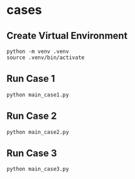 # cases

## Create Virtual Environment
```shell
python -m venv .venv
source .venv/bin/activate
```

## Run Case 1
```shell
python main_case1.py
```

## Run Case 2
```shell
python main_case2.py
```

## Run Case 3
```shell
python main_case3.py
```